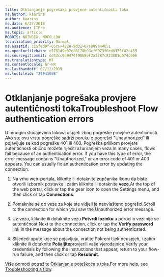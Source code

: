 ```yaml
---
title: Otklanjanje pogrešaka provjere autentičnosti toka
ms.author: kaarins
author: kaarins
ms.date: 6/27/2018
ms.audience: ITPro
ms.topic: article
ROBOTS: NOINDEX, NOFOLLOW
localization_priority: Normal
ms.assetid: c15fed9f-65c6-422e-9d32-87e889a44b51
ms.openlocfilehash: e578149e37c86178b98cf6073f6ed6325f42c455
ms.sourcegitcommit: dd43cc0a9470f98b8ef2a3787c823801d674c666
ms.translationtype: MT
ms.contentlocale: hr-HR
ms.lasthandoff: 02/12/2019
ms.locfileid: "29941068"
---
```

# <a name="troubleshoot-flow-authentication-errors"></a><span data-ttu-id="a164d-102">Otklanjanje pogrešaka provjere autentičnosti toka</span><span class="sxs-lookup"><span data-stu-id="a164d-102">Troubleshoot Flow authentication errors</span></span>

<span data-ttu-id="a164d-p101">U mnogim slučajevima tokova uspjeti zbog pogreške provjere autentičnosti. Ako ste ovu vrstu pogreške sadrži poruku o pogrešci "Unauthorized" ili pojavljuje se kod pogreške 401 ili 403. Pogreška prilikom provjere autentičnosti obično možete riješiti ažuriranjem veza:</span><span class="sxs-lookup"><span data-stu-id="a164d-p101">In many cases, flows fail because of an authentication error. If you have this type of error, the error message contains "Unauthorized," or an error code of 401 or 403 appears. You can usually fix an authentication error by updating the connection:</span></span>
  
1. <span data-ttu-id="a164d-106">Na vrhu web-portala, kliknite ili dotaknite zupčanika ikonu da biste otvorili izbornik postavke i zatim kliknite ili dotaknite **veze**.</span><span class="sxs-lookup"><span data-stu-id="a164d-106">At the top of the web portal, click or tap the gear icon to open the Settings menu, and then click or tap **Connections**.</span></span>
    
2. <span data-ttu-id="a164d-107">Pomaknite se do veze za koje ste vidjeli je neovlašteno pogrešci.</span><span class="sxs-lookup"><span data-stu-id="a164d-107">Scroll to the connection for which you saw the Unauthorized error message.</span></span>
    
3. <span data-ttu-id="a164d-108">Uz vezu, kliknite ili dotaknite vezu **Potvrdi lozinku** u poruci o vezi nije se autentičnost.</span><span class="sxs-lookup"><span data-stu-id="a164d-108">Next to the connection, click or tap the **Verify password** link in the message about the connection not being authenticated.</span></span> 
    
4. <span data-ttu-id="a164d-109">Slijedeći upute koje se pojavljuju, vratite Pokreni tijek neuspjeh, i zatim kliknite ili dotaknite **Pošaljite**provjerili vaše vjerodajnice.</span><span class="sxs-lookup"><span data-stu-id="a164d-109">Verify your credentials by following the instructions that appear, return to your flow-run failure, and then click or tap **Resubmit**.</span></span>
    
<span data-ttu-id="a164d-110">Više pomoći potražite [Otklanjanje poteškoća s toka](https://go.microsoft.com/fwlink/?linkid=872110).</span><span class="sxs-lookup"><span data-stu-id="a164d-110">For more help, see [Troubleshooting a flow](https://go.microsoft.com/fwlink/?linkid=872110).</span></span>
  

